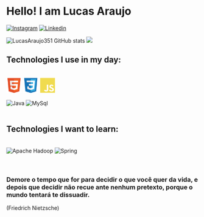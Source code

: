 # Hello! I am Lucas Araujo
[![Instagram](https://img.shields.io/badge/Instagram-E4405F?style=for-the-badge&logo=instagram&logoColor=white)](https://www.instagram.com/.lucas.araujo351/)
[![Linkedin](https://img.shields.io/badge/LinkedIn-0077B5?style=for-the-badge&logo=linkedin&logoColor=white)](https://www.linkedin.com/in/lucas-araujo-75a0321b7/)

![LucasAraujo351 GitHub stats](https://github-readme-stats.vercel.app/api?username=LucasAraujo351&show_icons=true&theme=dracula)
<img height="140em" src="https://github-readme-stats.vercel.app/api/top-langs/?username=LucasAraujo351&layout=compact&langs_count=7&theme=dracula"/>


## Technologies I use in my day:

<div style="display: inline_block"><br>
    <img align="center" alt="HTML5" height="40" width="40" src="https://raw.githubusercontent.com/devicons/devicon/master/icons/html5/html5-original.svg">
    <img align="center" alt="CSS3" height="40" width="40" src="https://raw.githubusercontent.com/devicons/devicon/master/icons/css3/css3-original.svg">
     <img align="center" alt="JavaScript" height="40" width="40" src="https://raw.githubusercontent.com/devicons/devicon/master/icons/javascript/javascript-plain.svg"><br><br>
    <img align="center" alt="Java" src="https://img.shields.io/badge/Java-ED8B00?style=for-the-badge&logo=React&logoColor=white">
    <img align="center" alt="MySql" src="https://img.shields.io/badge/MySql-00599C?style=for-the-badge&logo=MySql&logoColor=blue">
</div><br>

## Technologies I want to learn: 

<div><br>
    <img align="center" alt="Apache Hadoop" src="https://img.shields.io/badge/Apache_Hadoop-DD0031?style=for-the-badge">
    <img align="center" alt="Spring" src="https://img.shields.io/badge/Spring-35495E?style=for-the-badge">
    
</div><br><br>

### Demore o tempo que for para decidir o que você quer da vida, e depois que decidir não recue ante nenhum pretexto, porque o mundo tentará te dissuadir.
(Friedrich Nietzsche)
